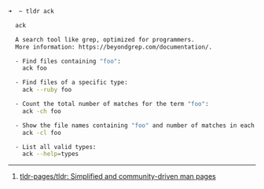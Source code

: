 ```bash
➜  ~ tldr ack

  ack

  A search tool like grep, optimized for programmers.
  More information: https://beyondgrep.com/documentation/.

  - Find files containing "foo":
    ack foo

  - Find files of a specific type:
    ack --ruby foo

  - Count the total number of matches for the term "foo":
    ack -ch foo

  - Show the file names containing "foo" and number of matches in each file:
    ack -cl foo

  - List all valid types:
    ack --help=types

```

---

1. [tldr-pages/tldr: Simplified and community-driven man pages](https://github.com/tldr-pages/tldr)

